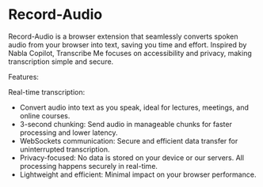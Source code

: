 # Record-Audio

Record-Audio is a browser extension that seamlessly converts spoken audio from your browser into text, saving you time and effort. Inspired by Nabla Copilot, Transcribe Me focuses on accessibility and privacy, making transcription simple and secure.

Features:

Real-time transcription: 
- Convert audio into text as you speak, ideal for lectures, meetings, and online courses.
- 3-second chunking: Send audio in manageable chunks for faster processing and lower latency.
- WebSockets communication: Secure and efficient data transfer for uninterrupted transcription.
- Privacy-focused: No data is stored on your device or our servers. All processing happens securely in real-time.
- Lightweight and efficient: Minimal impact on your browser performance.
